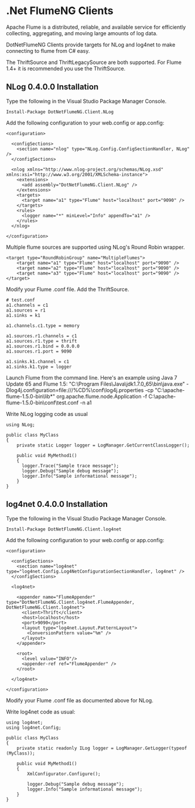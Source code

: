 # .Net FlumeNG Clients

Apache Flume is a distributed, reliable, and available service for efficiently collecting, aggregating, and moving large amounts of log data.

DotNetFlumeNG Clients provide targets for NLog and log4net to make connecting to flume from C# easy. 

The ThriftSource and ThriftLegacySource are both supported. For Flume 1.4+ it is recommended you use the ThriftSource.

## NLog 0.4.0.0 Installation

Type the following in the Visual Studio Package Manager Console.  

```
Install-Package DotNetFlumeNG.Client.NLog
```

Add the following configuration to your web.config or app.config:

```
<configuration>
  
  <configSections>
    <section name="nlog" type="NLog.Config.ConfigSectionHandler, NLog" />
  </configSections>

  <nlog xmlns="http://www.nlog-project.org/schemas/NLog.xsd" xmlns:xsi="http://www.w3.org/2001/XMLSchema-instance">
    <extensions>
      <add assembly="DotNetFlumeNG.Client.NLog" />
    </extensions>
    <targets>
      <target name="a1" type="Flume" host="localhost" port="9090" />
    </targets>
    <rules>
      <logger name="*" minLevel="Info" appendTo="a1" />
    </rules>
  </nlog>

</configuration>
```

Multiple flume sources are supported using NLog's Round Robin wrapper.
```
<target type="RoundRobinGroup" name="MultipleFlumes">
    <target name="a1" type="Flume" host="localhost" port="9090" />
    <target name="a2" type="Flume" host="localhost" port="9090" />
    <target name="a3" type="Flume" host="localhost" port="9090" />
</target>
```

Modify your Flume .conf file. Add the ThriftSource.  

```
# test.conf
a1.channels = c1
a1.sources = r1
a1.sinks = k1

a1.channels.c1.type = memory

a1.sources.r1.channels = c1
a1.sources.r1.type = thrift
a1.sources.r1.bind = 0.0.0.0
a1.sources.r1.port = 9090

a1.sinks.k1.channel = c1
a1.sinks.k1.type = logger
```

Launch Flume from the command line. Here's an example using Java 7 Update 65 and Flume 1.5:
"C:\Program Files\Java\jdk1.7.0_65\bin\java.exe" -Dlog4j.configuration=file:///%CD%\conf\log4j.properties -cp "C:\apache-flume-1.5.0-bin\lib\*" org.apache.flume.node.Application -f C:\apache-flume-1.5.0-bin\conf\test.conf -n a1

Write NLog logging code as usual  

```
using NLog;
 
public class MyClass
{
	private static Logger logger = LogManager.GetCurrentClassLogger();
 
	public void MyMethod1()
	{
      logger.Trace("Sample trace message");
      logger.Debug("Sample debug message");
      logger.Info("Sample informational message");
	}
}
```

## log4net 0.4.0.0 Installation

Type the following in the Visual Studio Package Manager Console.  

```
Install-Package DotNetFlumeNG.Client.log4net
```

Add the following configuration to your web.config or app.config:

```
<configuration>

  <configSections>
    <section name="log4net" type="log4net.Config.Log4NetConfigurationSectionHandler, log4net" />
  </configSections>
    
  <log4net>
    
    <appender name="FlumeAppender" type="DotNetFlumeNG.Client.log4net.FlumeAppender, DotNetFlumeNG.Client.log4net">
      <client>Thrift</client>
      <host>localhost</host>
      <port>9090</port>
      <layout type="log4net.Layout.PatternLayout">
        <ConversionPattern value="%m" />
      </layout>
    </appender>
    
    <root>
      <level value="INFO"/>
      <appender-ref ref="FlumeAppender" />
    </root>
  
  </log4net>

</configuration>
```

Modify your Flume .conf file as documented above for NLog.

Write log4net code as usual:

```
using log4net;
using log4net.Config;
 
public class MyClass
{
	private static readonly ILog logger = LogManager.GetLogger(typeof (MyClass));
 
	public void MyMethod1()
	{
        XmlConfigurator.Configure();

        logger.Debug("Sample debug message");
        logger.Info("Sample informational message");
	}
}
```